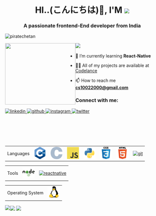 <h1 align="center">HI..(こんにちは)👋, I'M <img src="https://i.ibb.co/TgNFG6D/u4YcCXDn.gif" width="230" align="center"></h1>
<h3 align="center">A passionate frontend-End developer from India</h3>

<p align="left"> <img src="https://komarev.com/ghpvc/?username=piratechetan&label=Profile%20views&color=0e75b6&style=flat" alt="piratechetan" /> </p>

<img src="https://i.ibb.co/svZHKbH/Untitled-design-1.png" />

<img align='left' src="https://media.giphy.com/media/roIRm9blot1UQ/giphy.gif" width="230" height="200">

- 🌱 I’m currently learning **React-Native**

- 👨‍💻 All of my projects are available at [Codelance](https://codelance.me/)

- 📫 How to reach me **cs10022000@gmail.com**

<h3 align="left">Connect with me:</h3>
<p align="left">
  <a href="https://www.linkedin.com/in/chetan-sharma-5b5163191/" target="_blank">
<img src=https://img.shields.io/badge/linkedin-%231E77B5.svg?&style=for-the-badge&logo=linkedin&logoColor=white alt=linkedin style="margin-bottom: 5px;" align="center"/>
</a>
  <a href="https://github.com/piratechetan" target="_blank">
<img src=https://img.shields.io/badge/github-%2324292e.svg?&style=for-the-badge&logo=github&logoColor=white alt=github style="margin-bottom: 5px;" align="center"/>
</a>
  <a href="https://instagram.com/i_am_chetan_sharma" target="_blank">
<img src=https://img.shields.io/badge/instagram-%23000000.svg?&style=for-the-badge&logo=instagram&logoColor=darkpink alt=instagram style="margin-bottom: 5px;" align="center"/>
</a>
  <a href="https://twitter.com/piratechetan" target="_blank">
<img src=https://img.shields.io/badge/twitter-%2300acee.svg?&style=for-the-badge&logo=twitter&logoColor=white alt=twitter style="margin-bottom: 5px;" align="center"/>
</a>


</p>
<table style="margin-top:100px" >
  <tr>
    <td>Languages</td>
    <td><a href="https://www.w3schools.com/cpp/" target="_blank"> <img src="https://raw.githubusercontent.com/devicons/devicon/master/icons/cplusplus/cplusplus-original.svg" alt="cplusplus" width="40" height="40"/> </a></td>
    <td><a href="https://www.cprogramming.com/" target="_blank"> <img src="https://raw.githubusercontent.com/devicons/devicon/master/icons/c/c-original.svg" alt="c" width="40" height="40"/> </a></td>
    <td><a href="https://developer.mozilla.org/en-US/docs/Web/JavaScript" target="_blank"> <img src="https://raw.githubusercontent.com/devicons/devicon/master/icons/javascript/javascript-original.svg" alt="javascript" width="40" height="40"/> </a></td>
    <td><a href="https://www.python.org" target="_blank"> <img src="https://raw.githubusercontent.com/devicons/devicon/master/icons/python/python-original.svg" alt="python" width="40" height="40"/> </a></td>
    <td><a href="https://www.w3schools.com/css/" target="_blank"> <img src="https://raw.githubusercontent.com/devicons/devicon/master/icons/css3/css3-original-wordmark.svg" alt="css3" width="40" height="40"/> </a></td>
    <td><a href="https://www.w3.org/html/" target="_blank"> <img src="https://raw.githubusercontent.com/devicons/devicon/master/icons/html5/html5-original-wordmark.svg" alt="html5" width="40" height="40"/> </a></td>
    <td><a href="https://git-scm.com/" target="_blank"> <img src="https://www.vectorlogo.zone/logos/git-scm/git-scm-icon.svg" alt="git" width="40" height="40"/> </a></td>
  </tr>
</table>
<table>
  <tr>
    <td>Tools</td>
    <td><a href="https://nodejs.org" target="_blank"> <img src="https://raw.githubusercontent.com/devicons/devicon/master/icons/nodejs/nodejs-original-wordmark.svg" alt="nodejs" width="40" height="40"/> </a></td>
    <td><a href="https://reactnative.dev/" target="_blank"> <img src="https://reactnative.dev/img/header_logo.svg" alt="reactnative" width="40" height="40"/> </a></td>
  </tr>
</table>
<table>
  <tr>
    <td>Operating System</td>
    <td><a href="https://www.linux.org/" target="_blank"> <img src="https://raw.githubusercontent.com/devicons/devicon/master/icons/linux/linux-original.svg" alt="linux" width="40" height="40"/> </a></td>
  </tr>
</table>

<img src = 'https://github-readme-stats.vercel.app/api/top-langs/?username=piratechetan&theme=chartreuse-dark&hide_langs_below=4' align='left'/>
<img src = 'https://github-readme-stats.vercel.app/api?username=piratechetan&show_icons=true&theme=chartreuse-dark&count_private=true&line_height=40' align='center'>
<img src = 'https://github-readme-streak-stats.herokuapp.com/?user=piratechetan&theme=chartreuse-dark' align='center'/>
 
